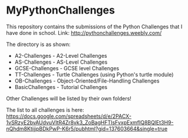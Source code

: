 # MyPythonChallenges
This repository contains the submissions of the Python Challenges that I have done in school. Link: http://pythonchallenges.weebly.com/

The directory is as shown:
- A2-Challenges - A2-Level Challenges
- AS-Challenges - AS-Level Challenges
- GCSE-Challenges - GCSE level Challenges
- TT-Challenges - Turtle Challenges (using Python's turtle module)
- OB-Challenges - Object-Oriented/File-Handling Challenges
- BasicChallenges - Tutorial Challenges

Other Challenges will be listed by their own folders!

The list to all challenges is here:
https://docs.google.com/spreadsheets/d/e/2PACX-1vSRzyE2bvAUdvuVItR4Zr8vk3_ZoBagHFTIsFvxpExmfIQ8BQlEt3H9-nQhdm8KtijjpBDkPwP-K6r5/pubhtml?gid=137603664&single=true
